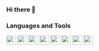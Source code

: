 ### Hi there 👋

<!--
**devictgit/devictgit** is a ✨ _special_ ✨ repository because its `README.md` (this file) appears on your GitHub profile.

Here are some ideas to get you started:

- 🔭 I’m currently working on ...
- 🌱 I’m currently learning ...
- 👯 I’m looking to collaborate on ...
- 🤔 I’m looking for help with ...
- 💬 Ask me about ...
- 📫 How to reach me: ...
- 😄 Pronouns: ...
- ⚡ Fun fact: ...
-->
### Languages and Tools

 <img align="center" width="25px" src="https://cdn.jsdelivr.net/gh/devicons/devicon/icons/jetbrains/jetbrains-original.svg" />
 <img align="center" width="25px" src="https://cdn.jsdelivr.net/gh/devicons/devicon/icons/vscode/vscode-original-wordmark.svg" />
 <img align="center" width="25px" src="https://cdn.jsdelivr.net/gh/devicons/devicon/icons/python/python-original-wordmark.svg" />
 <img align="center" width="25px" src="https://cdn.jsdelivr.net/gh/devicons/devicon/icons/cplusplus/cplusplus-original.svg" />
 <img align="center" width="25px" src="https://cdn.jsdelivr.net/gh/devicons/devicon/icons/javascript/javascript-original.svg" />
 <img align="center" width="25px" src="https://cdn.jsdelivr.net/gh/devicons/devicon/icons/vuejs/vuejs-original-wordmark.svg" />
 <img align="center" width="25px" src="https://cdn.jsdelivr.net/gh/devicons/devicon/icons/html5/html5-original-wordmark.svg" />
 <img align="center" width="25px" src="https://cdn.jsdelivr.net/gh/devicons/devicon/icons/css3/css3-original-wordmark.svg" />

